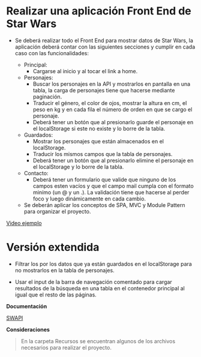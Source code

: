 # Realizar una aplicación Front End de Star Wars

- Se deberá realizar todo el Front End para mostrar datos de Star Wars, la aplicación deberá contar con las siguientes secciones y cumplir en cada caso con las funcionalidades:

   - Principal: 
      - Cargarse al inicio y al tocar el link a home.
   - Personajes: 
      - Buscar los personajes en la API y mostrarlos en pantalla en una tabla, la carga de personajes tiene que hacerse mediante paginación. 
      - Traducir el género, el color de ojos, mostrar la altura en cm, el peso en kg y en cada fila el número de orden en que se cargo el personaje. 
      - Deberá tener un botón que al presionarlo guarde el personaje en el localStorage si este no existe y lo borre de la tabla.     
   - Guardados: 
      - Mostrar los personajes que están almacenados en el localStorage.
      - Traducir los mismos campos que la tabla de personajes.
      - Deberá tener un botón que al presionarlo elimine el personaje en el localStorage y lo borre de la tabla.
   - Contacto:
      - Deberá tener un formulario que valide que ninguno de los campos esten vacíos y que el campo mail cumpla con el formato minímo (un @ y un .). La validación tiene que hacerse al perder foco y luego dinámicamente en cada cambio.
  - Se deberán aplicar los conceptos de SPA, MVC y Module Pattern para organizar el proyecto.

[Video ejemplo](https://www.useloom.com/share/079626a0720c49f5825e5aadca9adc6a)

# Versión extendida

- Filtrar los por los datos que ya están guardados en el localStorage para no mostrarlos en la tabla de personajes.

- Usar el input de la barra de navegación comentado para cargar resultados de la búsqueda en una tabla en el contenedor principal al igual que el resto de las páginas.

**Documentación**

[SWAPI](https://swapi.co/documentation)

**Consideraciones**

> En la carpeta Recursos se encuentran algunos de los archivos necesarios para realizar el proyecto.